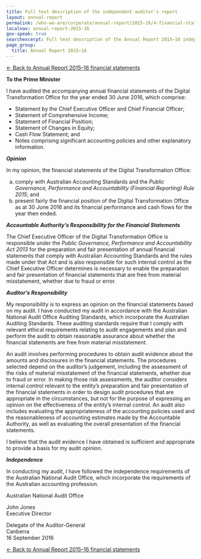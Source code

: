 ```yaml
---
title: Full text description of the independent auditor's report
layout: annual-report
permalink: /who-we-are/corporate/annual-report/2015-16/4-financial-statements/auditors-report/
localnav: annual-report-2015-16
gov-speak: true
searchexcerpt: Full text description of the Annual Report 2015–16 indepenent auditor's report.
page_group:
  title: Annual Report 2015–16
---
```


[&larr; Back to Annual Report 2015–16 financial statements](/who-we-are/corporate/annual-report/2015-16/4-financial-statements/#independent-auditors-report)

**To the Prime Minister**

I have audited the accompanying annual financial statements of the Digital Transformation Office for the year ended 30 June 2016, which comprise:
  <ul>
    <li>Statement by the Chief Executive Officer and Chief Financial Officer;</li>
    <li>Statement of Comprehensive Income;</li>
    <li>Statement of Financial Position;</li>
    <li>Statement of Changes in Equity;</li>
    <li>Cash Flow Statement; and</li>
    <li>Notes comprising significant accounting policies and other explanatory information.</li>
  </ul>
  
<em>**Opinion**</em>

In my opinion, the financial statements of the Digital Transformation Office:

  <ol type="a">
    <li>comply   with   Australian   Accounting   Standards   and   the   <em>Public Governance, Performance and Accountability (Financial Reporting) Rule 2015</em>; and</li>
    <li>present fairly the financial position of the Digital Transformation Office as at 30 June 2016 and its financial performance and cash flows for the year then ended.</li>
  </ol> 
  
<em>**Accountable Authority’s Responsibility for the Financial Statements**</em>
  
The Chief Executive Officer of the Digital Transformation Office is responsible under the <em>Public Governance, Performance and Accountability Act 2013</em> for the preparation and fair presentation of annual financial statements that comply with Australian Accounting Standards and the rules made under that Act and is also responsible for such internal control as the Chief Executive Officer determines is necessary to enable the preparation and fair presentation of financial statements that are free from material misstatement, whether due to fraud or error.

<em>**Auditor’s Responsibility**</em>

My responsibility is to express an opinion on the financial statements based on my audit. I have conducted my audit in accordance with the Australian National Audit Office Auditing Standards, which incorporate the Australian Auditing Standards. These auditing standards require that I comply with relevant ethical requirements relating to audit engagements and plan and perform the audit to obtain reasonable assurance about whether the financial statements are free from material misstatement.

An audit involves performing procedures to obtain audit evidence about the amounts and disclosures in the financial statements. The procedures selected depend on the auditor’s judgement, including the assessment of the risks of material misstatement of the financial statements, whether due to fraud or error. In making those risk assessments, the auditor considers internal control relevant to the entity’s preparation and fair presentation of the financial statements in order to design audit procedures that are appropriate in the circumstances, but not for the purpose of expressing an opinion on the effectiveness of the entity’s internal control. An audit also includes evaluating the appropriateness of the accounting policies used and the reasonableness of accounting estimates made by the Accountable Authority, as well as evaluating the overall presentation of the financial statements.

I believe that the audit evidence I have obtained is sufficient and appropriate to provide a basis for my audit opinion.

<em>**Independence**</em>

In conducting my audit, I have followed the independence requirements of the Australian National Audit Office, which incorporate the requirements of the Australian accounting profession.

Australian National Audit Office

  John Jones<br>
  Executive Director
   
 Delegate of the Auditor-General<br>
 Canberra<br>
 16 September 2016

[&larr; Back to Annual Report 2015–16 financial statements](/who-we-are/corporate/annual-report/2015-16/4-financial-statements/#independent-auditors-report)
